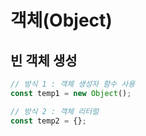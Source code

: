 # 객체(Object)
## 빈 객체 생성
```javascript
// 방식 1 : 객체 생성자 함수 사용
const temp1 = new Object();

// 방식 2 : 객체 리터럴
const temp2 = {};
```
